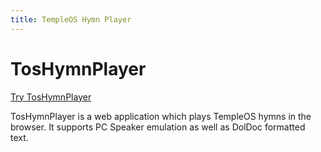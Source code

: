 ```yaml
---
title: TempleOS Hymn Player
---
```

<h1 class="page-title">TosHymnPlayer</h1>
<a href="https://mirror.dorper.me/toshymnplayer" target="_blank">Try TosHymnPlayer</a>

TosHymnPlayer is a web application which plays TempleOS hymns in the browser. It supports PC Speaker emulation as well as DolDoc formatted text.